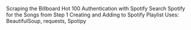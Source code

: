 Scraping the Billboard Hot 100
Authentication with Spotify
Search Spotify for the Songs from Step 1
Creating and Adding to Spotify Playlist
Uses: BeautifulSoup, requests, Spotipy